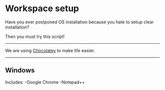 # Workspace setup

Have you ever postponed OS installation because you hate to setup clear installation?

Then you must try this script!

---

We are using [Chocolatey](https://chocolatey.org/) to make life easier.

---

## Windows

Includes:
-Google Chrome
-Notepad++
